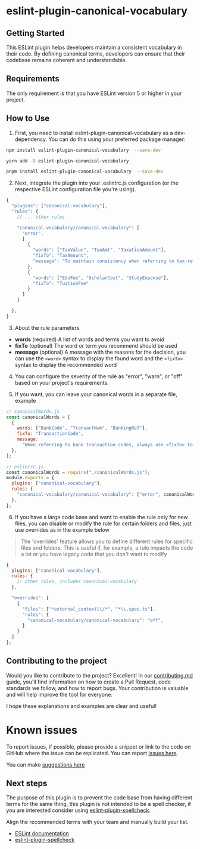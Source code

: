 # eslint-plugin-canonical-vocabulary

## Getting Started

This ESLint plugin helps developers maintain a consistent vocabulary in their code. By defining canonical terms, developers can ensure that their codebase remains coherent and understandable.

## Requirements

The only requirement is that you have ESLint version 5 or higher in your project.

## How to Use

1. First, you need to install eslint-plugin-canonical-vocabulary as a dev-dependency. You can do this using your preferred package manager:

```bash
npm install eslint-plugin-canonical-vocabulary  --save-dev
```

```bash
yarn add -D eslint-plugin-canonical-vocabulary
```

```bash
pnpm install eslint-plugin-canonical-vocabulary  --save-dev
```

2. Next, integrate the plugin into your .eslintrc.js configuration (or the respective ESLint configuration file you're using).

```js
{
  "plugins": ["canonical-vocabulary"],
  "rules": {
    // ... other rules

    "canonical-vocabulary/canonical-vocabulary": [
      "error",
      [
        {
          "words": ["TaxValue", "TaxAmt", "TaxationAmount"],
          "fixTo": "TaxAmount",
          "message": "To maintain consistency when referring to tax-related amounts in our code, always use <fixTo> instead of terms like <word>."
        },
        {
          "words": ["EduFee", "ScholarCost", "StudyExpense"],
          "fixTo": "TuitionFee"
        }
      ]
    ]

  },
}
```

3. About the rule parameters

- **words** (required) A list of words and terms you want to avoid
- **fixTo** (optional) The word or term you recommend should be used
- **message** (optional) A message with the reasons for the decision, you can use the `<word>` syntax to display the found word and the `<fixTo>` syntax to display the recommended word

4. You can configure the severity of the rule as "error", "warn", or "off" based on your project's requirements.

5. If you want, you can leave your canonical words in a separate file, example

```js
// canonicalWords.js
const canonicalWords = [
  {
    words: ["BankCode", "TransactNum", "BankingRef"],
    fixTo: "TransactionCode",
    message:
      "When referring to bank transaction codes, always use <fixTo> to avoid ambiguity. Avoid using non-standard terms like <word>.",
  },
];

// eslintrc.js
const canonicalWords = require("./canonicalWords.js");
module.exports = {
  plugins: ["canonical-vocabulary"],
  rules: {
    "canonical-vocabulary/canonical-vocabulary": ["error", canonicalWords],
  },
};
```

6. If you have a large code base and want to enable the rule only for new files, you can disable or modify the rule for certain folders and files, just use overrides as in the example below

> The 'overrides' feature allows you to define different rules for specific files and folders. This is useful if, for example, a rule impacts the code a lot or you have legacy code that you don't want to modify

```js
{
  plugins: ["canonical-vocabulary"],
  rules: {
    // other rules, includes canonical-vocabulary
  },

  "overrides": [
    {
      "files": ["*external_context\\/*", "*\\.spec.ts"],
      "rules": {
        "canonical-vocabulary/canonical-vocabulary": "off",
      }
    }
  ]
};
```

## Contributing to the project

Would you like to contribute to the project? Excellent! In our [contributing.md](CONTRIBUTING.md) guide, you'll find information on how to create a Pull Request, code standards we follow, and how to report bugs. Your contribution is valuable and will help improve the tool for everyone.

I hope these explanations and examples are clear and useful!

# Known issues

To report issues, if possible, please provide a snippet or link to the code on GitHub where the issue can be replicated. You can report [issues here](https://github.com/gabrielogregorio/eslint-plugin-canonical-vocabulary/issues/new).

You can make [suggestions here](https://github.com/gabrielogregorio/eslint-plugin-canonical-vocabulary/discussions)

## Next steps

The purpose of this plugin is to prevent the code base from having different terms for the same thing, this plugin is not intended to be a spell checker, if you are interested consider using [eslint-plugin-spellcheck](https://www.npmjs.com/package/eslint-plugin-spellcheck).

Align the recommended terms with your team and manually build your list.

- [ESLint documentation](https://eslint.org/docs/latest/use/getting-started)
- [eslint-plugin-spellcheck](https://www.npmjs.com/package/eslint-plugin-spellcheck)
